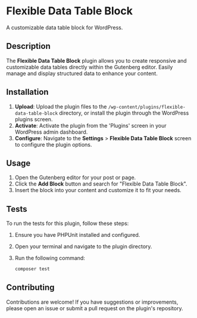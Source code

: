 # Flexible Data Table Block

A customizable data table block for WordPress.

## Description

The **Flexible Data Table Block** plugin allows you to create responsive and customizable data tables directly within the Gutenberg editor. Easily manage and display structured data to enhance your content.

## Installation

1. **Upload**: Upload the plugin files to the `/wp-content/plugins/flexible-data-table-block` directory, or install the plugin through the WordPress plugins screen.
2. **Activate**: Activate the plugin from the 'Plugins' screen in your WordPress admin dashboard.
3. **Configure**: Navigate to the **Settings** > **Flexible Data Table Block** screen to configure the plugin options.

## Usage

1. Open the Gutenberg editor for your post or page.
2. Click the **Add Block** button and search for "Flexible Data Table Block".
3. Insert the block into your content and customize it to fit your needs.

## Tests

To run the tests for this plugin, follow these steps:

1. Ensure you have PHPUnit installed and configured.
2. Open your terminal and navigate to the plugin directory.
3. Run the following command:

   ```bash
   composer test
   ```

## Contributing

Contributions are welcome! If you have suggestions or improvements, please open an issue or submit a pull request on the plugin's repository.